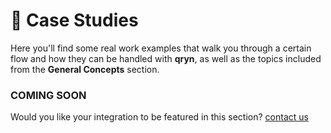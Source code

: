 # 👑 Case Studies

Here you'll find some real work examples that walk you through a certain flow and how they can be handled with **qryn**, as well as the topics included from the **General Concepts** section. 

### COMING SOON
Would you like your integration to be featured in this section? [contact us](mailto:info@qxip.net)
